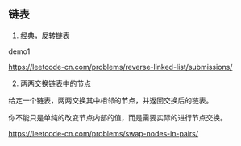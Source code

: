 ## 链表

1. 经典，反转链表

demo1

https://leetcode-cn.com/problems/reverse-linked-list/submissions/

2. 两两交换链表中的节点

给定一个链表，两两交换其中相邻的节点，并返回交换后的链表。

你不能只是单纯的改变节点内部的值，而是需要实际的进行节点交换。

https://leetcode-cn.com/problems/swap-nodes-in-pairs/



